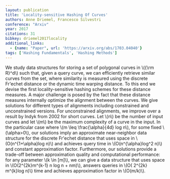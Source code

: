 ```yaml
---
layout: publication
title: 'Locality-sensitive Hashing Of Curves'
authors: Anne Driemel, Francesco Silvestri
conference: "Arxiv"
year: 2017
citations: 31
bibkey: driemel2017locality
additional_links:
  - {name: "Paper", url: 'https://arxiv.org/abs/1703.04040'}
tags: ['Hashing Fundamentals', 'Hashing Methods']
---
```

We study data structures for storing a set of polygonal curves in \\(\{\rm R\}^d\\)
such that, given a query curve, we can efficiently retrieve similar curves from
the set, where similarity is measured using the discrete Fr\'echet distance or
the dynamic time warping distance. To this end we devise the first
locality-sensitive hashing schemes for these distance measures. A major
challenge is posed by the fact that these distance measures internally optimize
the alignment between the curves. We give solutions for different types of
alignments including constrained and unconstrained versions. For unconstrained
alignments, we improve over a result by Indyk from 2002 for short curves. Let
\\(n\\) be the number of input curves and let \\(m\\) be the maximum complexity of a
curve in the input. In the particular case where \\(m \leq \frac\{\alpha\}\{4d\} log
n\\), for some fixed \\(\alpha>0\\), our solutions imply an approximate near-neighbor
data structure for the discrete Fr\'echet distance that uses space in
\\(O(n^\{1+\alpha\}log n)\\) and achieves query time in \\(O(n^\{\alpha\}log^2 n)\\) and
constant approximation factor. Furthermore, our solutions provide a trade-off
between approximation quality and computational performance: for any parameter
\\(k \in [m]\\), we can give a data structure that uses space in \\(O(2^\{2k\}m^\{k-1\} n
log n + nm)\\), answers queries in \\(O( 2^\{2k\} m^\{k\}log n)\\) time and achieves
approximation factor in \\(O(m/k)\\).
